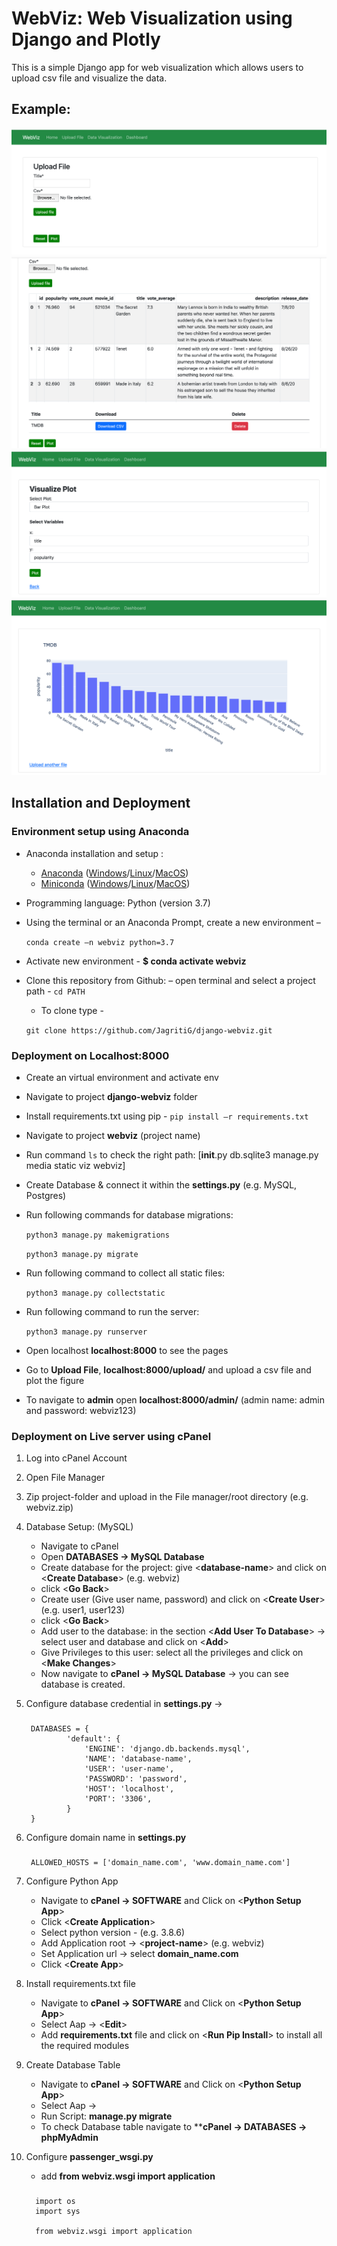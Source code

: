 # WebViz: Web Visualization using Django and Plotly
This is a simple Django app for web visualization which allows users to upload csv file and visualize the data. 

## Example:
![Alt Text](docs/webviz_fig/webviz_fig1.png)
![Alt Text](docs/webviz_fig/webviz_fig2.png)
![Alt Text](docs/webviz_fig/webviz_fig3.png)
![Alt Text](docs/webviz_fig/webviz_fig4.png)


## Installation and Deployment

### Environment setup using Anaconda
- Anaconda installation and setup :
    - [Anaconda](https://docs.anaconda.com/anaconda/navigator/install/) ([Windows](https://docs.anaconda.com/anaconda/install/windows/)/[Linux](https://docs.anaconda.com/anaconda/install/linux/)/[MacOS](https://docs.anaconda.com/anaconda/install/mac-os/))
    - [Miniconda](https://docs.conda.io/en/latest/miniconda.html) ([Windows](https://docs.conda.io/en/latest/miniconda.html#windows-installers)/[Linux](https://docs.conda.io/en/latest/miniconda.html#linux-installers)/[MacOS](https://docs.conda.io/en/latest/miniconda.html#macosx-installers))
- Programming language: Python (version 3.7)
- Using the terminal or an Anaconda Prompt, create a new environment – 

    ``conda create –n webviz python=3.7``
- Activate new environment - **$ conda activate webviz**
- Clone this repository from Github:
    – open terminal and select a project path - ``cd PATH``
    - To clone type - 
    
    ``git clone https://github.com/JagritiG/django-webviz.git``

        
### Deployment on Localhost:8000
- Create an virtual environment and activate env
- Navigate to project **django-webviz** folder
- Install requirements.txt  using pip - ``pip install –r requirements.txt``
- Navigate to project **webviz**  (project name)
- Run command `ls` to check the right path: 
[__init__.py  db.sqlite3  manage.py  media  static  viz  webviz]
- Create Database & connect it within the **settings.py** (e.g. MySQL, Postgres)
- Run following commands for database migrations:
     
     ``python3 manage.py makemigrations``
     
     ``python3 manage.py migrate``
- Run following command to collect all static files:
    
    ``python3 manage.py collectstatic``
- Run following command to run the server:
    
    ``python3 manage.py runserver``
    
- Open localhost **localhost:8000** to see the pages
- Go to **Upload File**, **localhost:8000/upload/** and upload a csv file and plot the figure
- To navigate to **admin** open **localhost:8000/admin/** 
(admin name: admin and password: webviz123)

### Deployment on Live server using cPanel
1. Log into cPanel Account 
2. Open File Manager
3. Zip project-folder and upload in the File manager/root directory (e.g. webviz.zip)
4. Database Setup: (MySQL)
    - Navigate to cPanel 
    - Open **DATABASES -> MySQL Database**
    - Create database for the project: give <**database-name**> and click on <**Create Database**> (e.g. webviz)
    - click <**Go Back**>
    - Create user (Give user name, password) and click on <**Create User**> (e.g. user1, user123)
    - click <**Go Back**>
    - Add user to the database: in the section <**Add User To Database**> -> 
    select user and database and click on <**Add**>
    - Give Privileges to this user: select all the privileges and click on <**Make Changes**>
    - Now navigate to **cPanel -> MySQL Database** -> you can see database is created.

5. Configure database credential in **settings.py** -> 
    ###
        DATABASES = {
                'default': {
                    'ENGINE': 'django.db.backends.mysql', 
                    'NAME': 'database-name',
                    'USER': 'user-name',
                    'PASSWORD': 'password',
                    'HOST': 'localhost', 
                    'PORT': '3306',
                }
        }
    
6. Configure domain name in **settings.py**
    ###
        ALLOWED_HOSTS = ['domain_name.com', 'www.domain_name.com']

7. Configure Python App 
    - Navigate to **cPanel -> SOFTWARE** and Click on <**Python Setup App**>
    - Click <**Create Application**>
    - Select python version - (e.g. 3.8.6)
    - Add Application root -> <**project-name**> (e.g. webviz)
    - Set Application url -> select **domain_name.com**
    - Click <**Create App**> 
    
8. Install requirements.txt file
    - Navigate to **cPanel -> SOFTWARE** and Click on <**Python Setup App**>
    - Select Aap -> <**Edit**>
    - Add **requirements.txt** file and click on <**Run Pip Install**> to install all the required modules

9. Create Database Table
    - Navigate to **cPanel -> SOFTWARE** and Click on <**Python Setup App**>
    - Select Aap -> <Edit>
    - Run Script: **manage.py migrate**
    - To check Database table navigate to ****cPanel -> DATABASES -> phpMyAdmin**

10. Configure **passenger_wsgi.py**
    - add **from webviz.wsgi import application**
    ###
          import os
          import sys
          
          from webviz.wsgi import application



